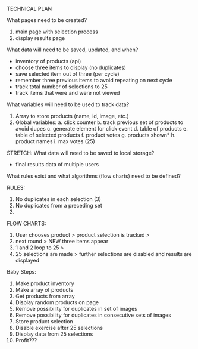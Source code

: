 TECHNICAL PLAN

What pages need to be created?

1. main page with selection process
2. display results page

What data will need to be saved, updated, and when?

- inventory of products (api)
- choose three items to display (no duplicates)
- save selected item out of three (per cycle)
- remember three previous items to avoid repeating on next cycle
- track total number of selections to 25
- track items that were and were not viewed

What variables will need to be used to track data?

1. Array to store products (name, id, image, etc.)
2. Global variables:
   a. click counter
   b. track previous set of products to avoid dupes
   c. generate element for click event
   d. table of products
   e. table of selected products
   f. product votes
   g. products shown*
   h. product names
   i. max votes (25)

STRETCH: What data will need to be saved to local storage?

- final results data of multiple users

What rules exist and what algorithms (flow charts) need to be defined?

RULES: 
1. No duplicates in each selection (3)
2. No duplicates from a preceding set
3. 

FLOW CHARTS:
1. User chooses product > product selection is tracked >
2. next round > NEW three items appear
3. 1 and 2 loop to 25 >
4. 25 selections are made > further selections are disabled and results are displayed

Baby Steps:

1. Make product inventory
2. Make array of products
3. Get products from array
4. Display random products on page
5. Remove possibility for duplicates in set of images
6. Remove possibility for duplicates in consecutive sets of images
7. Store product selection
8. Disable exercise after 25 selections
9. Display data from 25 selections
10. Profit???